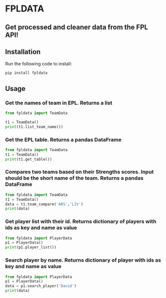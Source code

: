 # FPLDATA 
## Get processed and cleaner data from the FPL API!

## Installation
Run the following code to install:
```python 
pip install fpldata
```

## Usage
### Get the names of team in EPL. Returns a list
```python
from fpldata import TeamData

t1 = TeamData()
print(t1.list_team_name())
```
### Get the EPL table. Returns a pandas DataFrame

```python
from fpldata import TeamData
t1 = TeamData()
print(t1.get_table())
```
### Compares two teams based on their Strengths scores. Input should be the short name of the team. Returns a pandas DataFrame
```python
from fpldata import TeamData
t1 = TeamData()
data = t1.team_compare('ARS','LIV')
print(data)
```

### Get player list with their id. Returns dictionary of players with ids as key and name as value
```python
from fpldata import PlayerData
p1 = PlayerData()
print(p1.player_list())
```

### Search player by name. Returns dictionary of player with ids as key and name as value
```python
from fpldata import PlayerData
p1 = PlayerData()
data = p1.search_player('David')
print(data)
```

